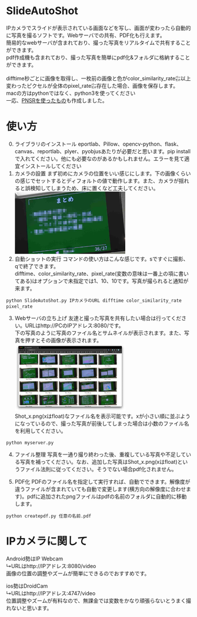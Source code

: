 # SlideAutoShot
IPカメラでスライドが表示されている画面などを写し、画面が変わったら自動的に写真を撮るソフトです。Webサーバでの共有、PDF化も行えます。<br>
簡易的なwebサーバが含まれており、撮った写真をリアルタイムで共有することができます。<br>
pdf作成機も含まれており、撮った写真を簡単にpdf化&フォルダに格納することができます。<br>
<br>
difftime秒ごとに画像を取得し、一枚前の画像と色がcolor_similarity_rate㌫以上変わったピクセルが全体のpixel_rate㌫存在した場合、画像を保存します。<br>
macの方はpythonではなく、python3を使ってください<br>
一応、[PNSRを使ったもの](https://github.com/UnagiDojyou/SlideAutoShot/tree/PNSR)も作成しました。<br>

# 使い方
0. ライブラリのインストール
eportlab、Pillow、opencv-python、flask、canvas、reportlab、plyer、pyobjusあたりが必要だと思います。pip installで入れてください。他にも必要なのがあるかもしれません。エラーを見て適宜インストールしてください<br>
1. カメラの設置
まず初めにカメラの位置をいい感じにします。下の画像くらいの感じでセットするとディフォルトの値で動作します。また、カメラが揺れると誤検知してしまうため、床に置くなど工夫してください。<br>
<img src="README.png" width="300"><br>
2. 自動ショットの実行
コマンドの使い方はこんな感じです。sですぐに撮影、qで終了できます。<br>
difftime、color_similarity_rate、pixel_rate(変数の意味は一番上の項に書いてある)はオプションで未指定では1、10、10です。写真が撮られると通知が来ます。
```
python SlideAutoShot.py IPカメラのURL difftime color_similarity_rate pixel_rate
```
3. Webサーバの立ち上げ
友達と撮った写真を共有したい場合は行ってください。URLはhttp://PCのIPアドレス:8080/です。<br>
下の写真のように写真のファイル名とサムネイルが表示されます。また、写真を押すとその画像が表示されます。<br>
<img src="README2.png" width="300"><br>
Shot_x.png(xはfloat)なファイル名を表示可能です。xが小さい順に並ぶようになっているので、撮った写真が前後してしまった場合は小数のファイル名を利用してください。<br>
```
python myserver.py
```

4. ファイル整理
写真を一通り撮り終わった後、重複している写真や不足している写真を補ってください。なお、追加した写真はShot_x.png(xはfloat)というファイル法則に従ってください。そうでない場合pdf化されません。<br>

5. PDF化
PDFのファイル名を指定して実行すれば、自動でできます。解像度が違うファイルが含まれていても自動で変更します(横方向の解像度に合わせます)。pdfに追加されたpngファイルはpdfの名前のフォルダに自動的に移動します。<br>
```
python createpdf.py 任意の名前.pdf
```

# IPカメラに関して
Android勢はIP Webcam<br>
↳URLはhttp://IPアドレス:8080/video<br>
画像の位置の調整やズームが簡単にできるのでおすすめです。<br>

ios勢はDroidCam<br>
↳URLはhttp://IPアドレス:4747/video<br>
位置調整やズームが有料なので、無課金では変数をかなり頑張らないとうまく撮れないと思います。<br>
